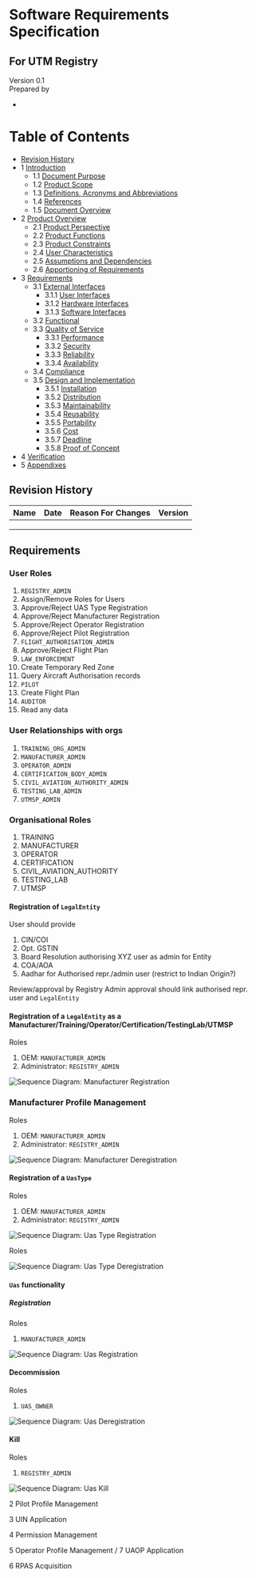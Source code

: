 # Software Requirements Specification

## For UTM Registry

Version 0.1  
Prepared by 

* <authors>

Table of Contents
=================
* [Revision History](#revision-history)
* 1 [Introduction](#1-introduction)
  * 1.1 [Document Purpose](#11-document-purpose)
  * 1.2 [Product Scope](#12-product-scope)
  * 1.3 [Definitions, Acronyms and Abbreviations](#13-definitions-acronyms-and-abbreviations)
  * 1.4 [References](#14-references)
  * 1.5 [Document Overview](#15-document-overview)
* 2 [Product Overview](#2-product-overview)
  * 2.1 [Product Perspective](#21-product-perspective)
  * 2.2 [Product Functions](#22-product-functions)
  * 2.3 [Product Constraints](#23-product-constraints)
  * 2.4 [User Characteristics](#24-user-characteristics)
  * 2.5 [Assumptions and Dependencies](#25-assumptions-and-dependencies)
  * 2.6 [Apportioning of Requirements](#26-apportioning-of-requirements)
* 3 [Requirements](#3-requirements)
  * 3.1 [External Interfaces](#31-external-interfaces)
    * 3.1.1 [User Interfaces](#311-user-interfaces)
    * 3.1.2 [Hardware Interfaces](#312-hardware-interfaces)
    * 3.1.3 [Software Interfaces](#313-software-interfaces)
  * 3.2 [Functional](#32-functional)
  * 3.3 [Quality of Service](#33-quality-of-service)
    * 3.3.1 [Performance](#331-performance)
    * 3.3.2 [Security](#332-security)
    * 3.3.3 [Reliability](#333-reliability)
    * 3.3.4 [Availability](#334-availability)
  * 3.4 [Compliance](#34-compliance)
  * 3.5 [Design and Implementation](#35-design-and-implementation)
    * 3.5.1 [Installation](#351-installation)
    * 3.5.2 [Distribution](#352-distribution)
    * 3.5.3 [Maintainability](#353-maintainability)
    * 3.5.4 [Reusability](#354-reusability)
    * 3.5.5 [Portability](#355-portability)
    * 3.5.6 [Cost](#356-cost)
    * 3.5.7 [Deadline](#357-deadline)
    * 3.5.8 [Proof of Concept](#358-proof-of-concept)
* 4 [Verification](#4-verification)
* 5 [Appendixes](#5-appendixes)

## Revision History

| Name | Date    | Reason For Changes  | Version   |
| ---- | ------- | ------------------- | --------- |
|      |         |                     |           |
|      |         |                     |           |
|      |         |                     |           |


## Requirements

### User Roles

1. `REGISTRY_ADMIN`
  1. Assign/Remove Roles for Users
  1. Approve/Reject UAS Type Registration
  1. Approve/Reject Manufacturer Registration
  1. Approve/Reject Operator Registration
  1. Approve/Reject Pilot Registration
1. `FLIGHT_AUTHORISATION_ADMIN`
  1. Approve/Reject Flight Plan
1. `LAW_ENFORCEMENT`
  1. Create Temporary Red Zone
  1. Query Aircraft Authorisation records
1. `PILOT`
  1. Create Flight Plan
1. `AUDITOR`
  1. Read any data


### User Relationships with orgs

1. `TRAINING_ORG_ADMIN`
1. `MANUFACTURER_ADMIN`
1. `OPERATOR_ADMIN`
1. `CERTIFICATION_BODY_ADMIN`
1. `CIVIL_AVIATION_AUTHORITY_ADMIN`
1. `TESTING_LAB_ADMIN`
1. `UTMSP_ADMIN`


### Organisational Roles

1. TRAINING
1. MANUFACTURER
1. OPERATOR
1. CERTIFICATION
1. CIVIL_AVIATION_AUTHORITY
1. TESTING_LAB
1. UTMSP


#### Registration of `LegalEntity`

User should provide

1. CIN/COI
1. Opt. GSTIN
1. Board Resolution authorising XYZ user as admin for Entity
1. COA/AOA
1. Aadhar for Authorised repr./admin user (restrict to Indian Origin?)

Review/approval by Registry Admin
approval should link authorised repr. user and `LegalEntity`



#### Registration of a `LegalEntity` as a Manufacturer/Training/Operator/Certification/TestingLab/UTMSP

Roles

1. OEM: `MANUFACTURER_ADMIN`
1. Administrator: `REGISTRY_ADMIN`


![Sequence Diagram: Manufacturer Registration](../uml/out/registry/manufacturer-registration.png)

### Manufacturer Profile Management

Roles

1. OEM: `MANUFACTURER_ADMIN`
1. Administrator: `REGISTRY_ADMIN`

![Sequence Diagram: Manufacturer Deregistration](../uml/out/registry/manufacturer-deregistration.png)



#### Registration of a `UasType`

Roles

1. OEM: `MANUFACTURER_ADMIN`
1. Administrator: `REGISTRY_ADMIN`


![Sequence Diagram: Uas Type Registration](../uml/out/registry/uas-type-registration.png)

Roles

![Sequence Diagram: Uas Type Deregistration](../uml/out/registry/uas-type-deregistration.png)

#### `Uas` functionality

##### Registration

Roles

1. `MANUFACTURER_ADMIN`

![Sequence Diagram: Uas Registration](../uml/out/registry/uas-registration.png)

#### Decommission

Roles

1. `UAS_OWNER`

![Sequence Diagram: Uas Deregistration](../uml/out/registry/uas-decommission.png)

#### Kill

Roles

1. `REGISTRY_ADMIN`

![Sequence Diagram: Uas Kill](../uml/out/registry/uas-kill.png)



2 Pilot Profile Management



3 UIN Application

4 Permission Management

5 Operator Profile Management / 7 UAOP Application

6 RPAS Acquisition

